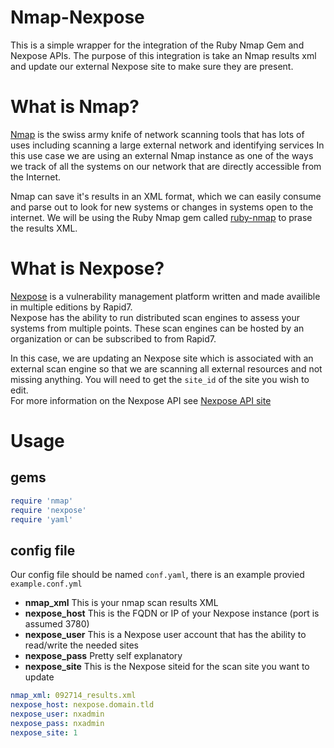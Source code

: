 # Nmap-Nexpose
This is a simple wrapper for the integration of the Ruby Nmap Gem and Nexpose APIs.  The purpose of this integration is take an Nmap results xml and update our external Nexpose site to make sure they are present.

# What is Nmap?
[Nmap](http://nmap.org/) is the swiss army knife of network scanning tools that has lots of uses including scanning a large external network and identifying services
In this use case we are using an external Nmap instance as one of the ways we track of all the systems on our network that are directly accessible from the Internet.

Nmap can save it's results in an XML format, which we can easily consume and parse out to look for new systems or changes in systems open to the internet.
We will be using the Ruby Nmap gem called [ruby-nmap](https://github.com/sophsec/ruby-nmap) to prase the results XML.

# What is Nexpose?
[Nexpose](https://www.rapid7.com/products/nexpose/) is a vulnerability management platform written and made availible in multiple editions by Rapid7.  
Nexpose has the ability to run distributed scan engines to assess your systems from multiple points.  These scan engines can be hosted by an organization or can be subscribed to from Rapid7.

In this case, we are updating an Nexpose site which is associated with an external scan engine so that we are scanning all external resources and not missing anything.  You will need to get the `site_id` of the site you wish to edit.  
For more information on the Nexpose API see [Nexpose API site](https://community.rapid7.com/community/nexpose/nexpose-apis)

# Usage

## gems
``` ruby
require 'nmap'
require 'nexpose'
require 'yaml'
```

## config file
Our config file should be named `conf.yaml`, there is an example provied `example.conf.yml`
* **nmap_xml** This is your nmap scan results XML
* **nexpose_host** This is the FQDN or IP of your Nexpose instance (port is assumed 3780)
* **nexpose_user** This is a Nexpose user account that has the ability to read/write the needed sites
* **nexpose_pass** Pretty self explanatory
* **nexpose_site** This is the Nexpose siteid for the scan site you want to update

```yaml
nmap_xml: 092714_results.xml
nexpose_host: nexpose.domain.tld
nexpose_user: nxadmin
nexpose_pass: nxadmin
nexpose_site: 1
```
